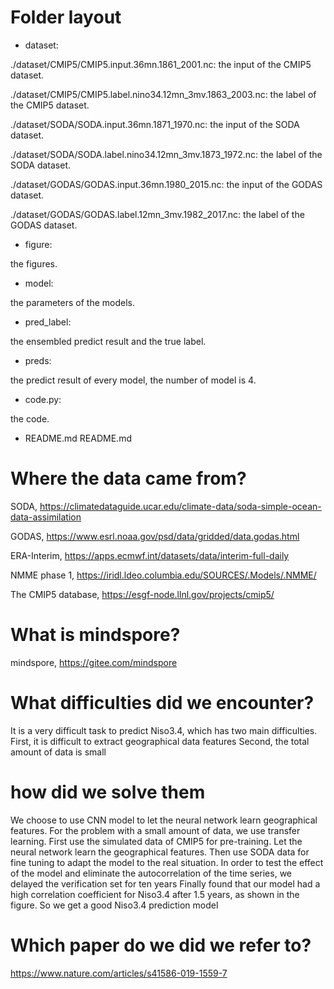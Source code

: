 # Folder layout

- dataset:

./dataset/CMIP5/CMIP5.input.36mn.1861_2001.nc: the input of the CMIP5 dataset.

./dataset/CMIP5/CMIP5.label.nino34.12mn_3mv.1863_2003.nc: the label of the CMIP5 dataset.

./dataset/SODA/SODA.input.36mn.1871_1970.nc: the input of the SODA dataset.

./dataset/SODA/SODA.label.nino34.12mn_3mv.1873_1972.nc: the label of the SODA dataset.

./dataset/GODAS/GODAS.input.36mn.1980_2015.nc: the input of the GODAS dataset.

./dataset/GODAS/GODAS.label.12mn_3mv.1982_2017.nc: the label of the GODAS dataset.


- figure:

the figures.


- model:

the parameters of the models.


- pred_label:

the ensembled predict result and the true label.

- preds:

the predict result of every model, the number of model is 4.


- code.py:

the code. 


- README.md
README.md

# Where the data came from?
SODA, https://climatedataguide.ucar.edu/climate-data/soda-simple-ocean-data-assimilation

GODAS, https://www.esrl.noaa.gov/psd/data/gridded/data.godas.html

ERA-Interim, https://apps.ecmwf.int/datasets/data/interim-full-daily

NMME phase 1, https://iridl.ldeo.columbia.edu/SOURCES/.Models/.NMME/

The CMIP5 database, https://esgf-node.llnl.gov/projects/cmip5/

# What is mindspore?
mindspore, https://gitee.com/mindspore

# What difficulties did we encounter?
It is a very difficult task to predict Niso3.4, which has two main difficulties. 
First, it is difficult to extract geographical data features
Second, the total amount of data is small

# how did we solve them
We choose to use CNN model to let the neural network learn geographical features.
For the problem with a small amount of data, we use transfer learning.
First use the simulated data of CMIP5 for pre-training. Let the neural network learn the geographical features.
Then use SODA data for fine tuning to adapt the model to the real situation. 
In order to test the effect of the model and eliminate the autocorrelation of the time series, we delayed the verification set for ten years
Finally found that our model had a high correlation coefficient for Niso3.4 after 1.5 years, as shown in the figure. So we get a good Niso3.4 prediction model

# Which paper do we did we refer to?
https://www.nature.com/articles/s41586-019-1559-7
